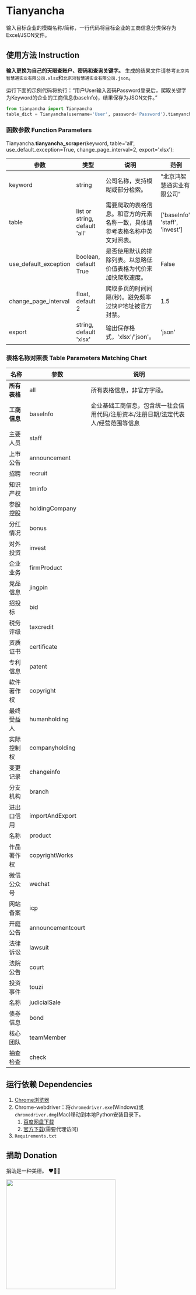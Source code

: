 # Tianyancha
输入目标企业的模糊名称/简称，一行代码将目标企业的工商信息分类保存为Excel/JSON文件。

## 使用方法 Instruction
**输入更换为自己的天眼查账户、密码和查询关键字。** 生成的结果文件请参考`北京鸿智慧通实业有限公司.xlsx`和`北京鸿智慧通实业有限公司.json`。

运行下面的示例代码将执行：“用户User输入密码Password登录后，爬取关键字为Keyword的企业的工商信息(baseInfo)，结果保存为JSON文件。”
```python
from tianyancha import Tianyancha
table_dict = Tianyancha(username='User', password='Password').tianyancha_scraper(keyword='Keyword', table='baseInfo', export='json')
```

### 函数参数 Function Parameters
Tianyancha.**tianyancha_scraper**(keyword, table='all', use_default_exception=True, change_page_interval=2, export='xlsx'):

| 参数  | 类型 | 说明  | 范例 |
|---|---| --- | --- |
| keyword| string | 公司名称，支持模糊或部分检索。| "北京鸿智慧通实业有限公司" |
| table  | list or string, default 'all' | 需要爬取的表格信息。和官方的元素名称一致，具体请参考表格名称中英文对照表。 | ['baseInfo', 'staff', 'invest'] |
| use_default_exception | boolean, default True | 是否使用默认的排除列表。以忽略低价值表格为代价来加快爬取速度。| False|
| change_page_interval| float, default 2 | 爬取多页的时间间隔(秒)。避免频率过快IP地址被官方封禁。| 1.5 |
| export | string, default 'xlsx' | 输出保存格式，'xlsx'/'json'。 | 'json'|

### 表格名称对照表 Table Parameters Matching Chart

| 名称  | 参数  | 说明  |
|---|---|---|
| **所有表格**   | all  | 所有表格信息，非官方字段。  |
| **工商信息** | baseInfo | 企业基础工商信息，包含统一社会信用代码/注册资本/注册日期/法定代表人/经营范围等信息  |
| 主要人员  | staff  |   |
| 上市公告 | announcement |  |
| 招聘 | recruit  |   |
| 知识产权  | tminfo  |  |
| 参股控股  | holdingCompany  |   |
| 分红情况  | bonus  |   |
| 对外投资  | invest  |   |
| 企业业务  | firmProduct  |   |
| 竞品信息  | jingpin  |   |
| 招投标  | bid  |   |
| 税务评级  | taxcredit  |   |
| 资质证书  | certificate  |   |
| 专利信息  | patent  |   |
| 软件著作权  | copyright  |   |
| 最终受益人  | humanholding  |   |
| 实际控制权  | companyholding  |   |
| 变更记录  | changeinfo  |   |
| 分支机构  | branch  |   |
| 进出口信用  | importAndExport |   |
| 名称  | product  |   |
| 作品著作权  | copyrightWorks  |   |
| 微信公众号  | wechat  |   |
| 网站备案  | icp  |   |
| 开庭公告  | announcementcourt  |   |
| 法律诉讼  | lawsuit  |   |
| 法院公告  | court  |   |
| 投资事件  | touzi  |   |
| 名称  | judicialSale  |   |
| 债券信息  | bond  |   |
| 核心团队  | teamMember  |   |
| 抽查检查  | check  |   |

## 运行依赖 Dependencies
1. [Chrome浏览器](https://www.google.com/chrome/)
2. Chrome-webdriver：将`chromedriver.exe`(Windows)或`chromedriver.dmg`(Mac)移动到本地Python安装目录下。
    1. [百度网盘下载](https://pan.baidu.com/s/1zMSlbRtL6RHhJdp0NL0bcg)
    2. [官方下载](https://sites.google.com/a/chromium.org/chromedriver/downloads)(需要代理访问)
3. `Requirements.txt`

## 捐助 Donation
捐助是一种美德。 :heart::yellow_heart::blue_heart:

<img src="https://user-images.githubusercontent.com/10396208/49501270-6dcd4580-f8ad-11e8-89c9-ff30922df917.jpg" width="300" height="300" />
<!--- Alipay
<img src="https://user-images.githubusercontent.com/10396208/49501461-e03e2580-f8ad-11e8-8c21-3cb9b71cb18a.jpg" width="300" />
-->


